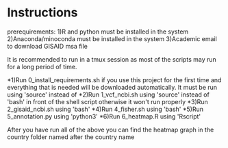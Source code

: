 Instructions
======

prerequirements: 1)R and python must be installed in the system
                 2)Anaconda/minoconda must be installed in the system
                 3)Academic email to download GISAID msa file

It is recommended to run in a tmux session as most of the scripts may run for a long period of time.

*1)Run 0_install_requirements.sh if you use this project for the first time and everything that is needed will be downloaded automatically. It must be run using 'source' instead of
*2)Run 1_vcf_ncbi.sh using 'source' instead of 'bash' in front of the shell script otherwise it won't run properly
*3)Run 2_gisaid_ncbi.sh using 'bash'
*4)Run 4_fisher.sh using 'bash'
*5)Run 5_annotation.py using 'python3'
*6)Run 6_heatmap.R using 'Rscript'

After you have run all of the above you can find the heatmap graph in the country folder named after the country name
